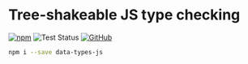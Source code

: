 # Tree-shakeable JS type checking

[![npm](https://img.shields.io/npm/v/data-types-js)](https://www.npmjs.com/package/data-types-js)
![Test Status](https://github.com/TonyBogdanov/data-types-js/workflows/build/badge.svg)
[![GitHub](https://img.shields.io/github/license/TonyBogdanov/data-types-js?color=%23428F7E)](https://github.com/TonyBogdanov/data-types-js/blob/master/LICENSE)

```bash
npm i --save data-types-js
```
